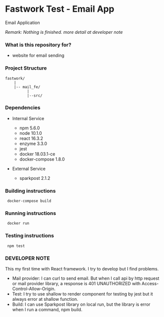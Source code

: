 # Fastwork Test - Email App #

Email Application

*Remark: Nothing is finished. more detail at developer note*

### What is this repository for? ###
- website for email sending

### Project Structure ###

```
fastwork/
    |
    |-- mail_fe/
          |
          |--src/

```

### Dependencies ###
- Internal Service
    - npm 5.6.0
    - node 10.1.0
    - react 16.3.2
    - enzyme 3.3.0
    - jest
    - docker 18.03.1-ce
    - docker-compose 1.8.0

- External Service
    - sparkpost 2.1.2

### Building instructions ###
```
 docker-compose build
```

### Running instructions ###
```
 docker run
```

### Testing instructions ###
```
 npm test
```

### DEVELOPER NOTE ###
This my first time with React framework.
I try to develop but I find problems.

- Mail provider: I can curl to send email. But when I call api by http request or mail provider library, a response is 401 UNAUTHORIZED with Access-Control-Allow-Origin.
- Test: I try to use shallow to render component for testing by jest but it always error at shallow function.
- Build: I can use Sparkpost library on local run, but the library is error when I run a command, npm build.
